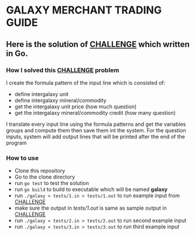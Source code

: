  # GALAXY MERCHANT TRADING GUIDE
## Here is the solution of [CHALLENGE](CHALLENGE.md) which written in Go.


### How I solved this [CHALLENGE](CHALLENGE.md) problem
I create the formula pattern of the input line which is consisted of:
- define intergalaxy unit
- define intergalaxy mineral/commodity
- get the intergalaxy unit price (how much question)
- get the intergalaxy mineral/commodity credit (how many question)

I translate every input line using the formula patterns and get the variables groups and compute them then save them int the system.
For the question inputs, system will add output lines that will be printed after the end of the program 
### How to use

- Clone this repository
- Go to the clone directory
- run `go test` to test the solution
- run `go build` to build to executable which will be named **galaxy**
- run `./galaxy < tests/1.in > tests/1.out` to run example input from [CHALLENGE](CHALLENGE.md)
- make sure the output in _tests/1.out_ is same as sample output in [CHALLENGE](CHALLENGE.md)
- run `./galaxy < tests/2.in > tests/2.out` to run second example input
- run `./galaxy < tests/3.in > tests/3.out` to run third example input

